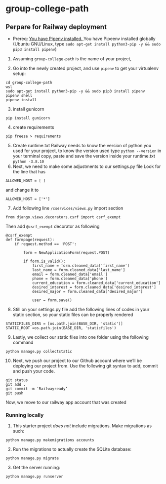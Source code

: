 # group-college-path
## Perpare for Railway deployment

* Prereq: [You have Pipenv installed.
  ](https://github.com/kickstartcoding/pipenv-getting-started) You have Pipeenv
  installed globally (Ubuntu GNU/Linux,
  type `sudo apt-get install python3-pip -y && sudo pip3 install pipenv`)

1. Assuming `group-college-path` is the name of your project, 

2. Go into the newly created project, and use `pipenv` to get your virtualenv
setup:
```
cd group-college-path
wsl
sudo apt-get install python3-pip -y && sudo pip3 install pipenv
pipenv shell
pipenv install
```
3. install gunicorn
```
pip install gunicorn
```
4. create requirements
```
pip freeze > requirements
```
5. Create runtime.txt
Railway needs to know the version of python you used for your project, to know the version used type `python --version` in your terminal copy, paste and save the version inside your runtime.txt `python -3.8.10`
6. Next, we need to make some adjustments to our settings.py file
Look for the line that has
```
ALLOWED_HOST = [ ]
```
and change it to
```
ALLOWED_HOST = ['*']
```
7. Add following line `/cservices/views.py` import section
```
from django.views.decorators.csrf import csrf_exempt
```
Then add `@csrf_exempt` decorator as following
```
@csrf_exempt
def formpage(request):
    if request.method == 'POST':
    
        form = NewApplicationForm(request.POST) 

        if form.is_valid():
            first_name = form.cleaned_data['first_name']
            last_name = form.cleaned_data['last_name']
            email = form.cleaned_data['email']
            phone = form.cleaned_data['phone']
            current_education = form.cleaned_data['current_education']
            desired_interest = form.cleaned_data['desired_interest']
            desired_major = form.cleaned_data['desired_major']
            
            user = form.save()
```
8. Still on your settings.py file add the following lines of codes in your static section, so your static files can be properly rendered
```
STATICFILES_DIRS = [os.path.join(BASE_DIR, 'static')]
STATIC_ROOT =os.path.join(BASE_DIR, 'staticfiles')
```
9. Lastly, we collect our static files into one folder using the following command
```
python manage.py collectstatic
```
10. Next, we push our project to our Github account where we’ll be deploying our project from. Use the following git syntax to add, commit and push your code.
```
git status
git add .
git commit -m ‘Railwayready’
git push
```

Now, we move to our railway app account that was created

### Running locally

1. This starter project *does not* include migrations. Make migrations as such:
```
python manage.py makemigrations accounts
```

2. Run the migrations to actually create the SQLite database:
```
python manage.py migrate
```

3. Get the server running:
```
python manage.py runserver
```



